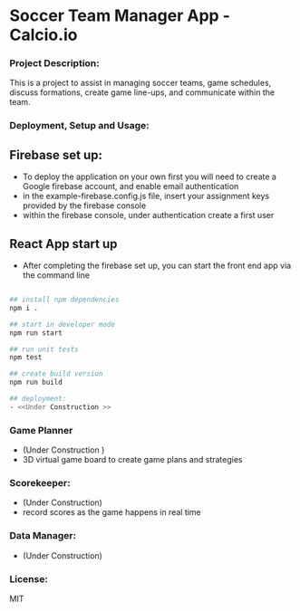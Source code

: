 # Soccer Team Manager App - Calcio.io

### Project Description:

This is a project to assist in managing soccer teams, game schedules,
 discuss formations, create game line-ups, and communicate within the team.

### Deployment, Setup and Usage:

## Firebase set up:

- To deploy the application on your own first you will need to create a Google firebase account, and enable email authentication
- in the example-firebase.config.js file, insert your assignment keys provided by the firebase console
- within the firebase console, under authentication create a first user

## React App start up

- After completing the firebase set up, you can start the front end app via the command line

```bash

## install npm dependencies 
npm i .

## start in developer mode 
npm run start

## run unit tests 
npm test

## create build version
npm run build

## deployment:
- <<Under Construction >>


```


### Game Planner
- (Under Construction )
- 3D virtual game board to create game plans and strategies 

### Scorekeeper:
- (Under Construction)
- record scores as the game happens in real time

### Data Manager:
- (Under Construction)




### License:
MIT